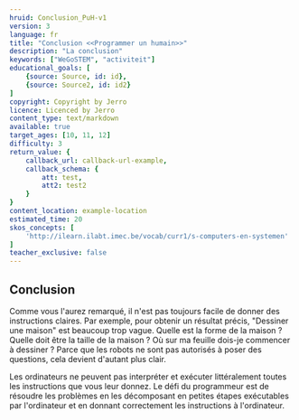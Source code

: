 ```yaml
---
hruid: Conclusion_PuH-v1
version: 3
language: fr
title: "Conclusion <<Programmer un humain>>"
description: "La conclusion"
keywords: ["WeGoSTEM", "activiteit"]
educational_goals: [
    {source: Source, id: id}, 
    {source: Source2, id: id2}
]
copyright: Copyright by Jerro
licence: Licenced by Jerro
content_type: text/markdown
available: true
target_ages: [10, 11, 12]
difficulty: 3
return_value: {
    callback_url: callback-url-example,
    callback_schema: {
        att: test,
        att2: test2
    }
}
content_location: example-location
estimated_time: 20
skos_concepts: [
    'http://ilearn.ilabt.imec.be/vocab/curr1/s-computers-en-systemen'
]
teacher_exclusive: false
---
```


## Conclusion

Comme vous l'aurez remarqué, il n'est pas toujours facile de donner des instructions claires. Par exemple, pour obtenir un résultat précis, "Dessiner une maison" est beaucoup trop vague. Quelle est la forme de la maison ? Quelle doit être la taille de la maison ? Où sur ma feuille dois-je commencer à dessiner ? Parce que les robots ne sont pas autorisés à poser des questions, cela devient d'autant plus clair.

Les ordinateurs ne peuvent pas interpréter et exécuter littéralement toutes les instructions que vous leur donnez. Le défi du programmeur est de résoudre les problèmes en les décomposant en petites étapes exécutables par l'ordinateur et en donnant correctement les instructions à l'ordinateur.